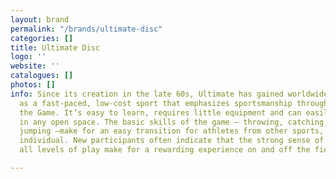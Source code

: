 ```yaml
---
layout: brand
permalink: "/brands/ultimate-disc"
categories: []
title: Ultimate Disc
logo: ''
website: ''
catalogues: []
photos: []
info: Since its creation in the late 60s, Ultimate has gained worldwide recognition
  as a fast-paced, low-cost sport that emphasizes sportsmanship through Spirit of
  the Game. It’s easy to learn, requires little equipment and can easily be played
  in any open space. The basic skills of the game – throwing, catching, running and
  jumping –make for an easy transition for athletes from other sports, both team and
  individual. New participants often indicate that the strong sense of community at
  all levels of play make for a rewarding experience on and off the field.

---
```

